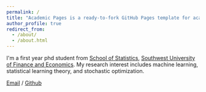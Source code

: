 ```yaml
---
permalink: /
title: "Academic Pages is a ready-to-fork GitHub Pages template for academic personal websites"
author_profile: true
redirect_from: 
  - /about/
  - /about.html
---
```


I'm a first year phd student from [School of Statistics](https://stat.swufe.edu.cn/index/tzgg.htm), [Southwest University of Finance and Economics](https://e.swufe.edu.cn/). My research interest includes machine learning, statistical learning theory, and stochastic optimization.

[Email](mailto:42033076@smail.swufe.edu.cn) / [Github](https://ruixihu.github.io/RuixiHu_pages.github.io/) 

